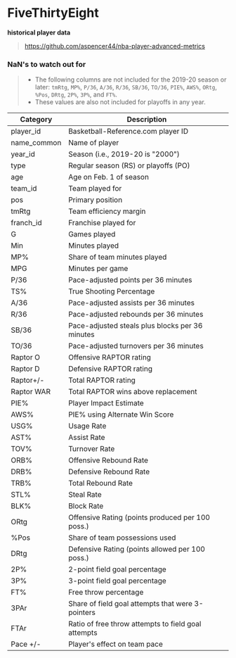 # FiveThirtyEight 

**historical player data**
> https://github.com/aspencer44/nba-player-advanced-metrics

### NaN's to watch out for
> * The following columns are not included for the 2019-20 season or later: `tmRtg`, `MP%`, `P/36`, `A/36`, `R/36`,	`SB/36`, `TO/36`, `PIE%`, `AWS%`, `ORtg`, `%Pos`, `DRtg`, `2P%`,	`3P%`, and `FT%`. 
> * These values are also not included for playoffs in any year.



|  Category   |                     Description                     |
|-------------|-----------------------------------------------------|
| player_id   | Basketball-Reference.com player ID                  |
| name_common | Name of player                                      |
| year_id     | Season (i.e., 2019-20 is "2000")                    |
| type        | Regular season (RS) or playoffs (PO)                |
| age         | Age on Feb. 1 of season                             |
| team_id     | Team played for                                     |
| pos         | Primary position                                    |
| tmRtg       | Team efficiency margin                              |
| franch_id   | Franchise played for                                |
| G           | Games played                                        |
| Min         | Minutes played                                      |
| MP%         | Share of team minutes played                        |
| MPG         | Minutes per game                                    |
| P/36        | Pace-adjusted points per 36 minutes                 |
| TS%         | True Shooting Percentage                            |
| A/36        | Pace-adjusted assists per 36 minutes                |
| R/36        | Pace-adjusted rebounds per 36 minutes               |
| SB/36       | Pace-adjusted steals plus blocks per 36 minutes     |
| TO/36       | Pace-adjusted turnovers per 36 minutes              |
| Raptor O    | Offensive RAPTOR rating                             |
| Raptor D    | Defensive RAPTOR rating                             |
| Raptor+/-   | Total RAPTOR rating                                 |
| Raptor WAR  | Total RAPTOR wins above replacement                 |
| PIE%        | Player Impact Estimate                              |
| AWS%        | PIE% using Alternate Win Score                      |
| USG%        | Usage Rate                                          |
| AST%        | Assist Rate                                         |
| TOV%        | Turnover Rate                                       |
| ORB%        | Offensive Rebound Rate                              |
| DRB%        | Defensive Rebound Rate                              |
| TRB%        | Total Rebound Rate                                  |
| STL%        | Steal Rate                                          |
| BLK%        | Block Rate                                          |
| ORtg        | Offensive Rating (points produced per 100 poss.)    |
| %Pos        | Share of team possessions used                      |
| DRtg        | Defensive Rating (points allowed per 100 poss.)     |
| 2P%         | 2-point field goal percentage                       |
| 3P%         | 3-point field goal percentage                       |
| FT%         | Free throw percentage                               |
| 3PAr        | Share of field goal attempts that were 3-pointers   |
| FTAr        | Ratio of free throw attempts to field goal attempts |
| Pace +/-    | Player's effect on team pace                        |

